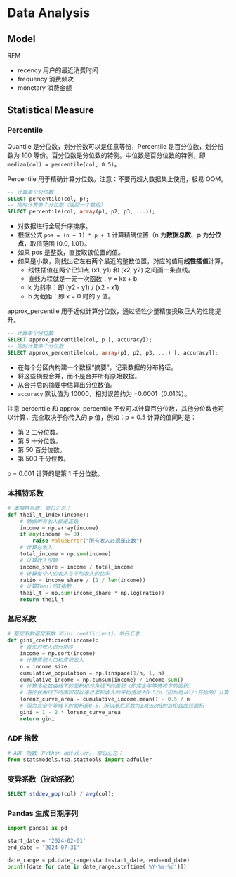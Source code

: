 # Data Analysis

## Model

RFM

- recency 用户的最近消费时间
- frequency 消费频次
- monetary 消费金额

## Statistical Measure

### Percentile

Quantile 是分位数，划分份数可以是任意等份，Percentile 是百分位数，划分份数为 100 等份。百分位数是分位数的特例。中位数是百分位数的特例，即 `median(col) = percentile(col, 0.5)`。

Percentile 用于精确计算分位数。注意：不要再超大数据集上使用，极易 OOM。

```sql
-- 计算单个分位数
SELECT percentile(col, p);
-- 同时计算多个分位数（返回一个数组）
SELECT percentile(col, array(p1, p2, p3, ...));
```

- 对数据进行全局升序排序。
- 根据公式 `pos = (n − 1) * p + 1` 计算精确位置（n 为**数据总数**、p 为**分位点**，取值范围 [0.0, 1.0]）。
- 如果 pos 是整数，直接取该位置的值。
- 如果是小数，则找出它左右两个最近的整数位置，对应的值用**线性插值**计算。
    - 线性插值在两个已知点 (x1​, y1​) 和 (x2​, y2​) 之间画一条直线。
    - 直线方程就是一元一次函数：y = kx + b
    - k 为斜率：即 (y2 - y1) / (x2 - x1)
    - b 为截距：即 x = 0 时的 y 值。

approx_percentile 用于近似计算分位数，通过牺牲少量精度换取巨大的性能提升。

```sql
-- 计算单个分位数
SELECT approx_percentile(col, p [, accuracy]);
-- 同时计算多个分位数
SELECT approx_percentile(col, array(p1, p2, p3, ...) [, accuracy]);
```

- 在每个分区内构建一个数据“摘要”，记录数据的分布特征。
- 将这些摘要合并，而不是合并所有原始数据。
- 从合并后的摘要中估算出分位数值。
- `accuracy` 默认值为 10000，相对误差约为 ±0.0001（0.01%）。

注意 percentile 和 approx_percentile 不仅可以计算百分位数，其他分位数也可以计算，完全取决于你传入的 p 值，例如：p = 0.5 计算的值同时是：

- 第 2 二分位数。
- 第 5 十分位数。
- 第 50 百分位数。
- 第 500 千分位数。

p = 0.001 计算的是第 1 千分位数。

### 本福特系数

```python
# 本福特系数，单日汇总：
def theil_t_index(income):
    # 确保所有收入都是正数
    income = np.array(income)
    if any(income <= 0):
        raise ValueError("所有收入必须是正数")
    # 计算总收入
    total_income = np.sum(income)
    # 计算收入份额
    income_share = income / total_income
    # 计算每个人的收入与平均收入的比率
    ratio = income_share / (1 / len(income))
    # 计算Theil的T指数
    theil_t = np.sum(income_share * np.log(ratio))
    return theil_t
```

### 基尼系数

```python
# 基尼系数基尼系数（Gini coefficient），单日汇总:
def gini_coefficient(income):
    # 首先对收入进行排序
    income = np.sort(income)
    # 计算累积人口和累积收入
    n = income.size
    cumulative_population = np.linspace(1/n, 1, n)
    cumulative_income = np.cumsum(income) / income.sum()
    # 计算洛伦兹曲线下的面积和对角线下的面积（即完全平等情况下的面积）
    # 洛伦兹曲线下的面积可以通过累积收入的平均值减去0.5/n（因为是从1/n开始的）计算
    lorenz_curve_area = cumulative_income.mean() - 0.5 / n
    # 因为完全平等线下的面积是0.5，所以基尼系数为1减去2倍的洛伦兹曲线面积
    gini = 1 - 2 * lorenz_curve_area
    return gini
```

### ADF 指数

```python
# ADF 指数（Python adfuller），单日汇总：
from statsmodels.tsa.stattools import adfuller
```

### 变异系数（波动系数）

```sql
SELECT stddev_pop(col) / avg(col);
```

### Pandas 生成日期序列

```python
import pandas as pd

start_date = '2024-02-01'
end_date = '2024-07-31'

date_range = pd.date_range(start=start_date, end=end_date)
print([date for date in date_range.strftime('%Y-%m-%d')])
```
